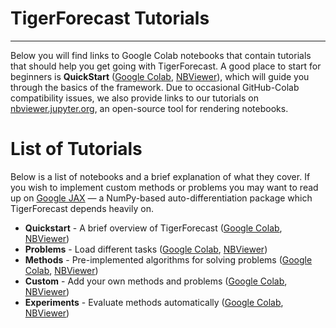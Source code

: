 # TigerForecast Tutorials
****************

Below you will find links to Google Colab notebooks that contain tutorials that should help you get going with TigerForecast. A good place to start for beginners is **QuickStart** ([Google Colab](https://colab.research.google.com/github/johnhallman/tigerforecast/blob/master/tutorials/notebooks/QuickStart.ipynb), [NBViewer](https://nbviewer.jupyter.org/github/johnhallman/tigerforecast/blob/master/tutorials/notebooks/QuickStart.ipynb)), which will guide you through the basics of the framework. Due to occasional GitHub-Colab compatibility issues, we also provide links to our tutorials on [nbviewer.jupyter.org](https://nbviewer.jupyter.org/), an open-source tool for rendering notebooks.


List of Tutorials
=================

Below is a list of notebooks and a brief explanation of what they cover. If you wish to implement custom methods or problems you may want to read up on [Google JAX](https://github.com/google/jax) — a NumPy-based auto-differentiation package which TigerForecast depends heavily on.

- **Quickstart** - A brief overview of TigerForecast ([Google Colab](https://colab.research.google.com/github/MinRegret/TigerForecast/blob/master/tutorials/notebooks/QuickStart.ipynb),
[NBViewer](https://nbviewer.jupyter.org/github/MinRegret/TigerForecast/blob/master/tutorials/notebooks/QuickStart.ipynb))
- **Problems** - Load different tasks ([Google Colab](https://colab.research.google.com/github/MinRegret/TigerForecast/blob/master/tutorials/notebooks/Problems.ipynb), [NBViewer](https://nbviewer.jupyter.org/github/MinRegret/TigerForecast/blob/master/tutorials/notebooks/Problems.ipynb))
- **Methods** - Pre-implemented algorithms for solving problems ([Google Colab](https://colab.research.google.com/github/MinRegret/TigerForecast/blob/master/tutorials/notebooks/Methods.ipynb), [NBViewer](https://nbviewer.jupyter.org/github/MinRegret/TigerForecast/blob/master/tutorials/notebooks/Methods.ipynb))
- **Custom** - Add your own methods and problems ([Google Colab](https://colab.research.google.com/github/MinRegret/TigerForecast/blob/master/tutorials/notebooks/Custom.ipynb), [NBViewer](https://nbviewer.jupyter.org/github/MinRegret/TigerForecast/blob/master/tutorials/notebooks/Custom.ipynb))
- **Experiments** - Evaluate methods automatically ([Google Colab](https://colab.research.google.com/github/MinRegret/TigerForecast/blob/master/tutorials/notebooks/Experiments.ipynb), [NBViewer](https://nbviewer.jupyter.org/github/MinRegret/TigerForecast/blob/master/tutorials/notebooks/Experiments.ipynb))
